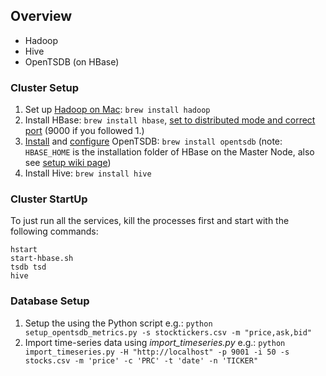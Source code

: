 ## Overview
* Hadoop
* Hive
* OpenTSDB (on HBase)

### Cluster Setup
1. Set up [Hadoop on Mac](https://amodernstory.com/2014/09/23/installing-hadoop-on-mac-osx-yosemite/): `brew install hadoop` 
2. Install HBase: `brew install hbase`, [set to distributed mode and correct port](https://hbase.apache.org/book.html#quickstart) (9000 if you followed 1.)
3. [Install](http://opentsdb.net/docs/build/html/installation.html) and [configure](http://opentsdb.net/docs/build/html/user_guide/configuration.html) OpenTSDB: `brew install opentsdb` (note: `HBASE_HOME` is the installation folder of HBase on the Master Node, also see [setup wiki page](http://wiki.cvrgrid.org/index.php/OpenTSDB_Cluster_Setup#Installing_OpenTSDB)) 
4. Install Hive: `brew install hive`

### Cluster StartUp
To just run all the services, kill the processes first and start with the following commands:
```
hstart
start-hbase.sh
tsdb tsd
hive
```

### Database Setup
1. Setup the using the Python script e.g.: `python setup_opentsdb_metrics.py -s stocktickers.csv -m "price,ask,bid"`
2. Import time-series data using _import_timeseries.py_ e.g.: `python import_timeseries.py -H "http://localhost" -p 9001 -i 50 -s stocks.csv -m 'price' -c 'PRC' -t 'date' -n 'TICKER"`

